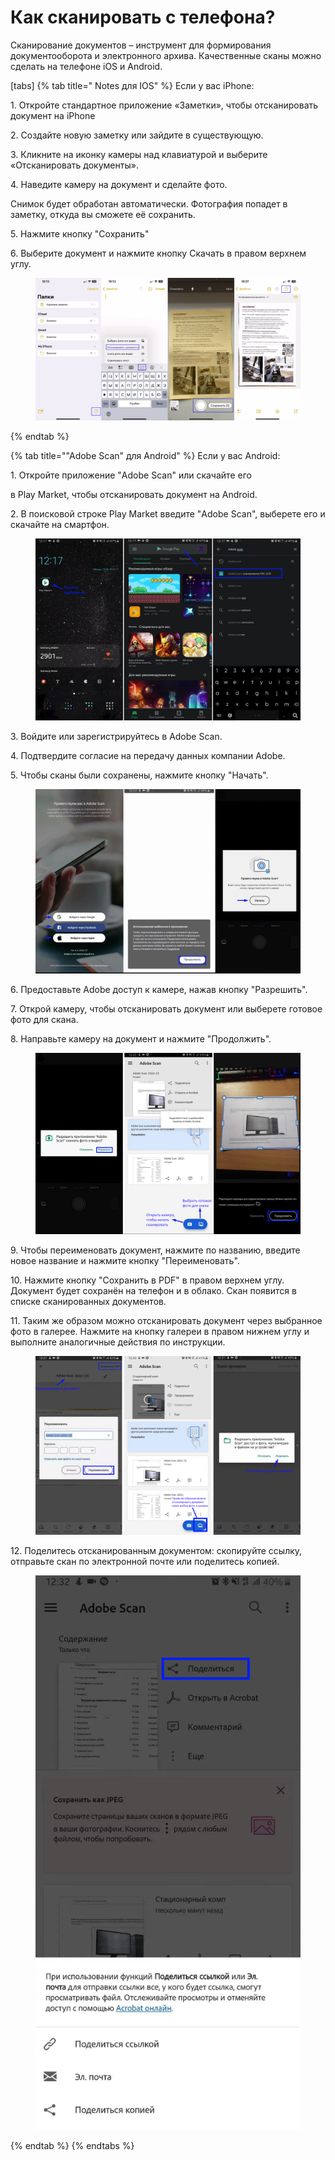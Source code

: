 # Как сканировать с телефона?

Сканирование документов – инструмент для формирования документооборота и электронного архива. Качественные сканы можно сделать на телефоне  iOS и Android.

[tabs]
{% tab title=" Notes для IOS" %}
Если у вас iPhone:

1\. Откройте стандартное приложение «Заметки», чтобы отсканировать документ на iPhone

2\. Создайте новую заметку или зайдите в существующую.

3\. Кликните на иконку камеры над клавиатурой и выберите «Отсканировать документы».&#x20;

4\. Наведите камеру на документ и сделайте фото.&#x20;

Снимок будет обработан автоматически. Фотография попадет в заметку, откуда вы сможете её сохранить.

5\. Нажмите кнопку "Сохранить"&#x20;

6\. Выберите документ и нажмите кнопку Скачать в правом верхнем углу.

<figure><img src=".gitbook/assets/image (26).png" alt=""><figcaption></figcaption></figure>
{% endtab %}

{% tab title=""Adobe Scan" для Android" %}
Если у вас Android:

1\. Откройте приложение "Adobe Scan" или скачайте его&#x20;

в Play Market, чтобы отсканировать документ на Android.

2\. В поисковой строке Play Market введите "Adobe Scan", выберете его и скачайте на смартфон.

<figure><img src=".gitbook/assets/image (27).png" alt=""><figcaption></figcaption></figure>

3\. Войдите или зарегистрируйтесь в Adobe Scan.

4\. Подтвердите согласие на передачу данных компании Adobe.&#x20;

5\. Чтобы сканы были сохранены, нажмите кнопку "Начать".

<figure><img src=".gitbook/assets/image (28).png" alt=""><figcaption></figcaption></figure>

6\. Предоставьте Adobe доступ к камере, нажав кнопку "Разрешить".

7\. Открой камеру, чтобы отсканировать документ или выберете готовое фото для скана.

8\. Направьте камеру на документ и нажмите "Продолжить".

<figure><img src=".gitbook/assets/image (29).png" alt=""><figcaption></figcaption></figure>

9\. Чтобы переименовать документ, нажмите по названию, введите новое название и нажмите кнопку "Переименовать".

10\. Нажмите кнопку "Сохранить в PDF" в правом верхнем углу. Документ будет сохранён на телефон и в облако. Скан появится в списке сканированных документов.

11\. Таким же образом можно отсканировать документ через выбранное фото в галерее. Нажмите на кнопку галереи в правом нижнем углу и выполните аналогичные действия по инструкции.

<figure><img src=".gitbook/assets/image (30).png" alt=""><figcaption></figcaption></figure>

12\. Поделитесь отсканированным документом: скопируйте ссылку, отправьте скан по электронной почте или поделитесь копией.

<figure><img src=".gitbook/assets/image (31).png" alt=""><figcaption></figcaption></figure>
{% endtab %}
{% endtabs %}
